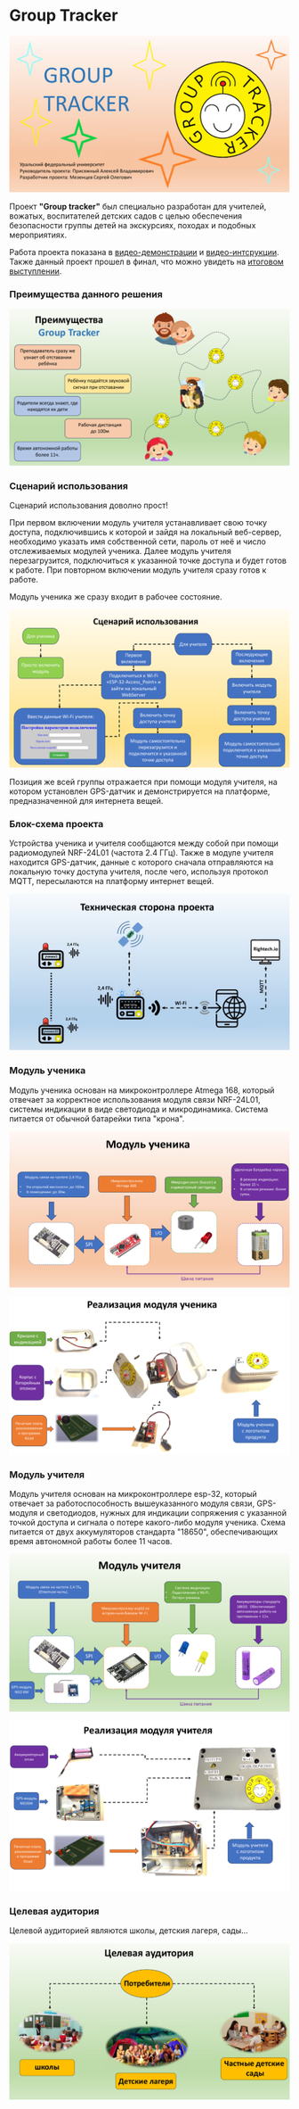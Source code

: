 # Group Tracker
![slide_1](./Presentation/slides/slide_1.png "Slide 1 from presentation")



Проект **"Group tracker"** был специально разработан для учителей, вожатых, воспитателей детских садов с целью обеспечения безопасности группы детей на экскурсиях, походах и подобных мероприятиях.

Работа проекта показана в [видео-демонстрации](https://drive.google.com/file/d/1BCbQB7EiAqNkt-oI_qSkaLadIhlDDpCB/view?usp=sharing) и [видео-интсрукции](https://drive.google.com/file/d/1bX0QC1K6k9rw6bfoBOywJVJABfj6qUA2/view?usp=sharing).
Также данный проект прошел в финал, что можно увидеть на [итоговом выступлении](https://www.youtube.com/watch?v=HRJq73MMU5c&t=7320s).


### Преимущества данного решения

![slide_3](./Presentation/slides/slide_3.png "Slide 3 from presentation")




### Сценарий использования

Сценарий использования доволно прост!

При первом включении модуль учителя устанавливает свою точку доступа, подключившись к которой и зайдя на локальный веб-сервер, необходимо указать имя собственной сети, пароль от неё и число отслеживаемых модулей ученика. Далее модуль учителя перезагрузится, подключиться к указанной точке доступа и будет готов к работе. При повторном включении модуль учителя сразу готов к работе.

Модуль ученика же сразу входит в рабочее состояние.

![slide_4](./Presentation/slides/slide_4.png "Slide 4 from presentation")

Позиция же всей группы отражается при помощи модуля учителя, на котором установлен GPS-датчик и демонстрируется на платформе, предназначенной для интернета вещей.





### Блок-схема проекта

Устройства ученика и учителя сообщаются между собой при помощи радиомодулей NRF-24L01 (частота 2.4 ГГц). Также в модуле учителя находится GPS-датчик, данные с которого сначала отправляются на локальную точку доступа учителя, после чего, используя протокол MQTT, пересылаются на платформу интернет вещей.

![slide_6](./Presentation/slides/slide_6.png "Slide 6 from presentation")







### Модуль ученика

Модуль ученика основан на микроконтроллере Atmega 168, который отвечает за корректное использования модуля связи NRF-24L01, системы индикации в виде светодиода и микродинамика. Система питается от обычной батарейки типа "крона".

![slide_7](./Presentation/slides/slide_7.png "Slide 7 from presentation")

![slide_8](./Presentation/slides/slide_8.png "Slide 8 from presentation")





### Модуль учителя

Модуль учителя основан на микроконтроллере esp-32, который отвечает за работоспособность вышеуказанного модуля связи, GPS-модуля и светодиодов, нужных для индикации сопряжения с указанной точкой доступа и сигнала о потере какого-либо модуля ученика. Схема питается от двух аккумуляторов стандарта "18650", обеспечивающих время автономной работы более 11 часов.

![slide_9](./Presentation/slides/slide_9.png "Slide 9 from presentation")

![slide_10](./Presentation/slides/slide_10.png "Slide 10 from presentation")






### Целевая аудитория

Целевой аудиторией являются школы, детския лагеря, сады...

![slide_11](./Presentation/slides/slide_11.png "Slide 11 from presentation")


